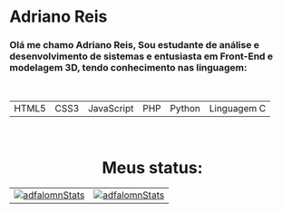 # Adriano Reis

### Olá me chamo Adriano Reis, Sou estudante de análise e desenvolvimento de sistemas e entusiasta em Front-End e modelagem 3D, tendo conhecimento nas linguagem:
<br>

<div align="center">
  
|  |  |  |  |  |  |
| --- | --- | --- | --- | --- | --- |
| HTML5 | CSS3 | JavaScript | PHP | Python | Linguagem C |

</div>
  
<br>

<div align="center">

# Meus status:
|  |  |
| --- | --- |
| [![adfalomnStats](https://github-readme-stats.vercel.app/api?username=adfalomnlaeninfus&theme=ayu-mirage)](https://github.com/AdfalomnLaeninfus) | [![adfalomnStats](https://github-readme-stats.vercel.app/api/top-langs?username=adfalomnlaeninfus&theme=ayu-mirage)](https://github.com/AdfalomnLaeninfus) |

</div>


